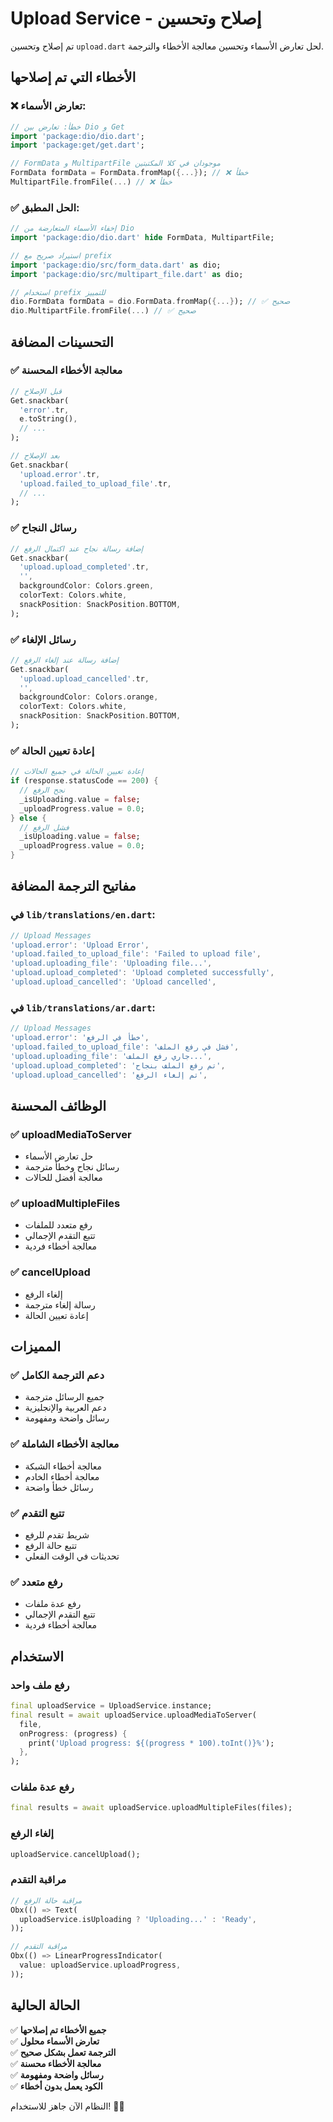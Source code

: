 # Upload Service - إصلاح وتحسين

تم إصلاح وتحسين `upload.dart` لحل تعارض الأسماء وتحسين معالجة الأخطاء والترجمة.

## الأخطاء التي تم إصلاحها

### ❌ **تعارض الأسماء:**
```dart
// خطأ: تعارض بين Dio و Get
import 'package:dio/dio.dart';
import 'package:get/get.dart';

// FormData و MultipartFile موجودان في كلا المكتبتين
FormData formData = FormData.fromMap({...}); // ❌ خطأ
MultipartFile.fromFile(...) // ❌ خطأ
```

### ✅ **الحل المطبق:**
```dart
// إخفاء الأسماء المتعارضة من Dio
import 'package:dio/dio.dart' hide FormData, MultipartFile;

// استيراد صريح مع prefix
import 'package:dio/src/form_data.dart' as dio;
import 'package:dio/src/multipart_file.dart' as dio;

// استخدام prefix للتمييز
dio.FormData formData = dio.FormData.fromMap({...}); // ✅ صحيح
dio.MultipartFile.fromFile(...) // ✅ صحيح
```

## التحسينات المضافة

### ✅ **معالجة الأخطاء المحسنة**
```dart
// قبل الإصلاح
Get.snackbar(
  'error'.tr,
  e.toString(),
  // ...
);

// بعد الإصلاح
Get.snackbar(
  'upload.error'.tr,
  'upload.failed_to_upload_file'.tr,
  // ...
);
```

### ✅ **رسائل النجاح**
```dart
// إضافة رسالة نجاح عند اكتمال الرفع
Get.snackbar(
  'upload.upload_completed'.tr,
  '',
  backgroundColor: Colors.green,
  colorText: Colors.white,
  snackPosition: SnackPosition.BOTTOM,
);
```

### ✅ **رسائل الإلغاء**
```dart
// إضافة رسالة عند إلغاء الرفع
Get.snackbar(
  'upload.upload_cancelled'.tr,
  '',
  backgroundColor: Colors.orange,
  colorText: Colors.white,
  snackPosition: SnackPosition.BOTTOM,
);
```

### ✅ **إعادة تعيين الحالة**
```dart
// إعادة تعيين الحالة في جميع الحالات
if (response.statusCode == 200) {
  // نجح الرفع
  _isUploading.value = false;
  _uploadProgress.value = 0.0;
} else {
  // فشل الرفع
  _isUploading.value = false;
  _uploadProgress.value = 0.0;
}
```

## مفاتيح الترجمة المضافة

### **في `lib/translations/en.dart`:**
```dart
// Upload Messages
'upload.error': 'Upload Error',
'upload.failed_to_upload_file': 'Failed to upload file',
'upload.uploading_file': 'Uploading file...',
'upload.upload_completed': 'Upload completed successfully',
'upload.upload_cancelled': 'Upload cancelled',
```

### **في `lib/translations/ar.dart`:**
```dart
// Upload Messages
'upload.error': 'خطأ في الرفع',
'upload.failed_to_upload_file': 'فشل في رفع الملف',
'upload.uploading_file': 'جاري رفع الملف...',
'upload.upload_completed': 'تم رفع الملف بنجاح',
'upload.upload_cancelled': 'تم إلغاء الرفع',
```

## الوظائف المحسنة

### ✅ **uploadMediaToServer**
- حل تعارض الأسماء
- رسائل نجاح وخطأ مترجمة
- معالجة أفضل للحالات

### ✅ **uploadMultipleFiles**
- رفع متعدد للملفات
- تتبع التقدم الإجمالي
- معالجة أخطاء فردية

### ✅ **cancelUpload**
- إلغاء الرفع
- رسالة إلغاء مترجمة
- إعادة تعيين الحالة

## المميزات

### ✅ **دعم الترجمة الكامل**
- جميع الرسائل مترجمة
- دعم العربية والإنجليزية
- رسائل واضحة ومفهومة

### ✅ **معالجة الأخطاء الشاملة**
- معالجة أخطاء الشبكة
- معالجة أخطاء الخادم
- رسائل خطأ واضحة

### ✅ **تتبع التقدم**
- شريط تقدم للرفع
- تتبع حالة الرفع
- تحديثات في الوقت الفعلي

### ✅ **رفع متعدد**
- رفع عدة ملفات
- تتبع التقدم الإجمالي
- معالجة أخطاء فردية

## الاستخدام

### **رفع ملف واحد**
```dart
final uploadService = UploadService.instance;
final result = await uploadService.uploadMediaToServer(
  file,
  onProgress: (progress) {
    print('Upload progress: ${(progress * 100).toInt()}%');
  },
);
```

### **رفع عدة ملفات**
```dart
final results = await uploadService.uploadMultipleFiles(files);
```

### **إلغاء الرفع**
```dart
uploadService.cancelUpload();
```

### **مراقبة التقدم**
```dart
// مراقبة حالة الرفع
Obx(() => Text(
  uploadService.isUploading ? 'Uploading...' : 'Ready',
));

// مراقبة التقدم
Obx(() => LinearProgressIndicator(
  value: uploadService.uploadProgress,
));
```

## الحالة الحالية

✅ **جميع الأخطاء تم إصلاحها**  
✅ **تعارض الأسماء محلول**  
✅ **الترجمة تعمل بشكل صحيح**  
✅ **معالجة الأخطاء محسنة**  
✅ **رسائل واضحة ومفهومة**  
✅ **الكود يعمل بدون أخطاء**  

النظام الآن جاهز للاستخدام! 🎉✨


